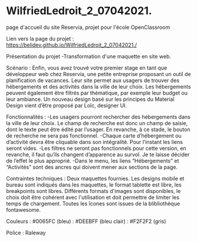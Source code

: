# WilfriedLedroit_2_07042021.
page d'accueil du site Reservia, projet pour l'école OpenClassroom

Lien vers la page du projet : https://belidev.github.io/WilfriedLedroit_2_07042021./

Présentation du projet -Transformation d'une maquette en site web.

Scénario :
Enfin, vous avez trouvé votre premier stage en tant que développeur web chez Reservia, une petite entreprise proposant 
un outil de planification de vacances. Leur site permet aux usagers de trouver des hébergements et des activités dans la 
ville de leur choix. Les hébergements peuvent également être filtrés par thématique, par exemple leur budget ou leur ambiance.
Un nouveau design basé sur les principes du Material Design vient d’être proposé par Loïc, designer UI.

Fonctionnalités :
-Les usagers pourront rechercher des hébergements dans la ville de leur choix. Le champ de recherche est donc un champ de saisie, dont le texte peut être édité par l’usager. 
 En revanche, à ce stade, le bouton de recherche ne sera pas fonctionnel.
-Chaque carte d’hébergement ou d’activité devra être cliquable dans son intégralité. Pour l’instant les liens seront vides.
-Les filtres ne seront pas fonctionnels pour cette version, en revanche, il faut qu’ils changent d’apparence au survol. Je te laisse décider de l’effet le plus approprié.
-Dans le menu, les liens “Hébergements” et “Activités” sont des ancres qui doivent mener aux sections de la page.

Contraintes techniques :
Deux maquettes fournies.
Les designs mobile et bureau sont indiqués dans les maquettes, le format tablette est libre, les breakpoints sont libres.
Différents formats d'images sont disponibles, le choix doit être cohérent avec l'utilisation et doit permettre de limiter les temps de chargement.
Toutes les îcones sont issues de la blibliothèque fontawesome.

Couleurs : #0065FC (bleu)
         : #DEEBFF (bleu clair)
         : #F2F2F2 (gris)

Police : Raleway
